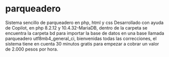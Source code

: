 # parqueadero
Sistema sencillo de parqueadero en php, html y css
Desarrollado con ayuda de Copilot, en php 8.2.12 y 10.4.32-MariaDB, dentro de la carpeta se encuentra la carpeta bd para importar la base de datos en una base llamada parqueadero utf8mb4_general_ci, bienvenidas todas las correcciones, el sistema tiene en cuenta 30 minutos gratis para empezar a cobrar un valor de 2.000 pesos por hora.
